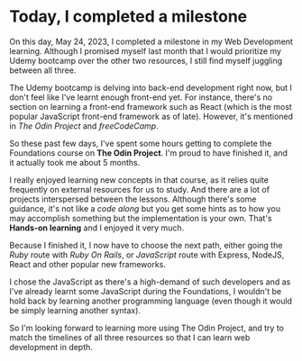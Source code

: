 # Today, I completed a milestone

On this day, May 24, 2023, I completed a milestone in my Web Development
learning. Although I promised myself last month that I would prioritize my Udemy
bootcamp over the other two resources, I still find myself juggling between all
three.

The Udemy bootcamp is delving into back-end development right now, but I don't
feel like I've learnt enough front-end yet. For instance, there's no section on
learning a front-end framework such as React (which is the most popular
JavaScript front-end framework as of late). However, it's mentioned in _The Odin
Project_ and _freeCodeCamp_.

So these past few days, I've spent some hours getting to complete the
Foundations course on **The Odin Project**. I'm proud to have finished it, and
it actually took me about 5 months.

I really enjoyed learning new concepts in that course, as it relies quite
frequently on external resources for us to study. And there are a lot of
projects interspersed between the lessons. Although there's some guidance, it's
not like a _code along_ but you get some hints as to how you may accomplish
something but the implementation is your own. That's **Hands-on learning** and I
enjoyed it very much.

Because I finished it, I now have to choose the next path, either going the
_Ruby_ route with _Ruby On Rails_, or _JavaScript_ route with Express, NodeJS,
React and other popular new frameworks.

I chose the JavaScript as there's a high-demand of such developers and as I've
already learnt some JavaScript during the Foundations, I wouldn't be hold back
by learning another programming language (even though it would be simply
learning another syntax).

So I'm looking forward to learning more using The Odin Project, and try to match
the timelines of all three resources so that I can learn web development in
depth.
